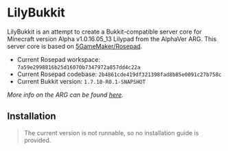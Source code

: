# LilyBukkit

LilyBukkit is an attempt to create a Bukkit-compatible server core for Minecraft version Alpha v1.0.16.05_13 Lilypad from the AlphaVer ARG. This server core is based on [5GameMaker/Rosepad](https://github.com/5GameMaker/Rosepad).

* Current Rosepad workspace: `7a59e2998816b25d16070b7347972a857dd4c22a`
* Current Rosepad codebase: `2b4861cde419df321398fad8b85e0091c27b758c`
* Current Bukkit version: `1.7.10-R0.1-SNAPSHOT`

*More info on the ARG can be found [here](https://alphaver.fandom.com/wiki).*

## Installation

> The current version is not runnable, so no installation guide is provided.